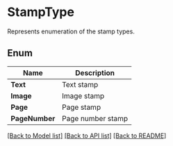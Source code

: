 ﻿
# StampType
Represents enumeration of the stamp types.

## Enum
 Name | Description
------------ | ------------
**Text** | Text stamp
**Image** | Image stamp
**Page** | Page stamp
**PageNumber** | Page number stamp


[[Back to Model list]](../../README.md#documentation-for-models) [[Back to API list]](../../README.md#documentation-for-api-endpoints) [[Back to README]](../../README.md)


